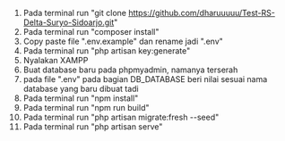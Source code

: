 1. Pada terminal run "git clone https://github.com/dharuuuuu/Test-RS-Delta-Suryo-Sidoarjo.git"
2. Pada terminal run "composer install"
3. Copy paste file ".env.example" dan rename jadi ".env"
4. Pada terminal run "php artisan key:generate"
5. Nyalakan XAMPP
6. Buat database baru pada phpmyadmin, namanya terserah
7. pada file ".env" pada bagian DB_DATABASE beri nilai sesuai nama database yang baru dibuat tadi
8. Pada terminal run "npm install"
9. Pada terminal run "npm run build"
10. Pada terminal run "php artisan migrate:fresh --seed"
11. Pada terminal run "php artisan serve"